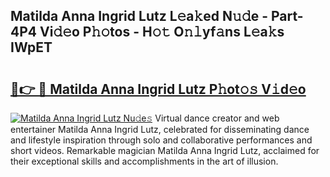 ## Matilda Anna Ingrid Lutz L𝚎a𝚔ed N𝚞𝚍e - Part-4P4 Vi𝚍𝚎o P𝚑𝚘tos - H𝚘𝚝 O𝚗𝚕yf𝚊ns L𝚎a𝚔s IWpET

# <h2><a href="http://kfdekh.oniu.top/?m=Matilda+Anna+Ingrid+Lutz">🔗👉 🔴 Matilda Anna Ingrid Lutz P𝚑ot𝚘𝚜 V𝚒d𝚎o</a></h2>

[![Matilda Anna Ingrid Lutz Nu𝚍e𝚜](https://i.imgur.com/0qMVB7G.gif)](http://kfdekh.oniu.top/?m=Matilda+Anna+Ingrid+Lutz)
Virtual dance creator and web entertainer Matilda Anna Ingrid Lutz, celebrated for disseminating dance and lifestyle inspiration through solo and collaborative performances and short videos. Remarkable magician Matilda Anna Ingrid Lutz, acclaimed for their exceptional skills and accomplishments in the art of illusion.  
